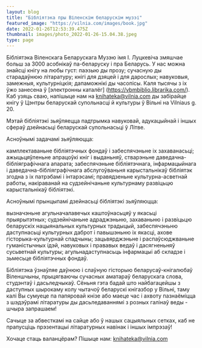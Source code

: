 ```yaml
---
layout: blog
title: "Бібліятэка пры Віленскім беларускім музэі"
featured_image: "https://vilnia.com/images/book.jpg"
date: 2022-01-26T12:53:39.475Z
thumbnail: images/photo_2022-01-26-15.04.38.jpeg
type: page
---
```


Бібліятэка Віленскага Беларускага Музэю імя І. Луцкевіча змяшчае больш за 3000 асобнікаў па-беларуску і пра Беларусь. У нас можна знайсці кнігу на любы густ: паэзыю ды прозу; сучасную ды старадаўнюю літаратуру; кнігі для дзяцей і для дарослых; навуковыя, замежныя, культурніцкія; дапаможнікі ды часопісы. Каля тысячы з іх ўжо занесена ў [электронны каталёг] (https://vbmbiblio.librarika.com/). Каб узяць сваю, напішыце нам на knihateka@vilnia.com ды забірайце кнігу ў Цэнтры беларускай супольнасці й культуры ў Вільні на Vilniaus g. 20.


Мэтай бібліятэкі зьяўляецца падтрымка навуковай, адукацыйнай і іншых сфераў дзейнасьці беларускай супольнасьці ў Літве.

Асноўнымі задачамі зьяўляюцца:

камплектаваньне бібліятэчных фондаў і забеспячэньне іх захаванасьці;
ажыцьцяўленьне апрацоўкі кніг і выданьняў, стварэньне даведачна-бібліяграфічнага апарата;
забеспячэньне бібліятэчнага, інфармацыйнага і даведачна-бібліяграфічнага абслугоўваньня карыстальнікаў бібліятэк згодна з іх патрэбамі і інтарэсамі;
правядзеньне культурна-асветнай работы, накіраванай на судзейнічаньне культурнаму развіцьцю карыстальнікаў бібліятэкі.

Асноўнымі прынцыпамі дзейнасьці бібліятэкі зьяўляюцца:

вызначэньне агульначалавечых каштоўнасьцяў у якасьці прыярытэтных;
судзейнічаньне адраджэньню, захаваньню і развіцьцю беларускіх нацыянальных культурных традыцый, забеспячэньню даступнасьці культурных даброт і павышэньню іх якасці, ахове гісторыка-культурнай спадчыны;
зацьвярджэньне і распаўсюджваньне гуманістычных ідэй, навуковых і прававых ведаў і дасягненьняў сусьветнай культуры; 
агульнадаступнасьць інфармацыі аб складзе і зьмесьце бібліятэчных фондаў.

Бібліятэка ўзнаўляе даўнюю і слаўную гісторыю беларусаў-кнігалюбаў Віленшчыны, прыцягваючы сучасных аматараў беларускага слова, студэнтаў і дасьледчыкаў. Сёньня гэта бадай што найбагацейшы з даступных шырокаму колу чытачоў беларускі кнігазбор у Вільні, таму калі Вы сумуеце па папяровай кнізе або маеце час і ахвоту пазнаёміцца з шэдэўрамі літаратуры ды дасьледаваннямі з розных галінаў веды - шчыра запрашаем! 

Сачыце за абвесткамі на сайце або ў нашых сацыяльных сетках, каб не прапусціць прэзентацыі літаратурных навінак і іншых імпрэзаў!

Хочаце стаць валанцёрам? Пішыце нам: knihateka@vilnia.com
